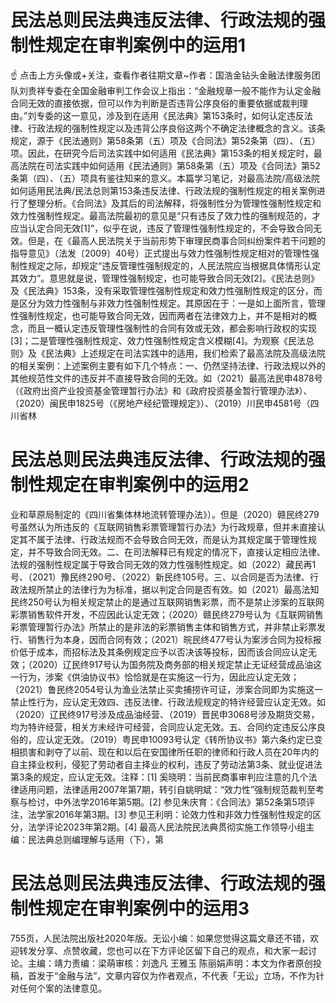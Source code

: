 # 民法总则民法典违反法律、行政法规的强制性规定在审判案例中的运用1

☝ 点击上方头像或+关注，查看作者往期文章~作者：国浩金钻头金融法律服务团队刘贵祥专委在全国金融审判工作会议上指出：“金融规章一般不能作为认定金融合同无效的直接依据，但可以作为判断是否违背公序良俗的重要依据或裁判理由。”刘专委的这一意见，涉及到在适用《民法典》第153条时，如何认定违反法律、行政法规的强制性规定以及违背公序良俗这两个不确定法律概念的含义。该条规定，源于《民法通则》第58条第（五）项及《合同法》第52条第（四）、（五）项。因此，在研究今后司法实践中如何适用《民法典》第153条的相关规定时，最高法院在司法实践中如何适用《民法通则》第58条第（五）项及《合同法》第52条第（四）、（五）项具有鉴往知来的意义。本篇学习笔记，对最高法院/高级法院如何适用民法典/民法总则第153条违反法律、行政法规的强制性规定的相关案例进行了整理分析。《合同法》及其后的司法解释，将强制性分为管理性强制性规定和效力性强制性规定。最高法院最初的意见是“只有违反了效力性的强制规范的，才应当认定合同无效[1]”，似乎在说，违反了管理性强制性规定的，不会导致合同无效。但是，在《最高人民法院关于当前形势下审理民商事合同纠纷案件若干问题的指导意见》（法发〔2009〕40号）正式提出与效力性强制性规定相对的管理性强制性规定之际，却规定“违反管理性强制规定的，人民法院应当根据具体情形认定其效力”。意思就是说，管理性强制规定，也可能导致合同无效[2]。《民法总则》及《民法典》153条，没有采取管理性强制性规定和效力性强制性规定的区分，而是区分为效力性强制与非效力性强制性规定。其原因在于：一是如上面所言，管理性强制性规定，也可能导致合同无效，因而两者在法律效力上，并不是相对的概念，而且一概认定违反管理性强制性的合同有效或无效，都会影响行政权的实现[3]；二是管理性强制性规定、效力性强制性规定含义模糊[4]。为观察《民法总则》及《民法典》上述规定在司法实践中的适用，我们检索了最高法院及高级法院的相关案例：上述案例主要有如下几个特点：一、仍然坚持法律、行政法规以外的其他规范性文件的违反并不直接导致合同的无效。如（2021）最高法民申4878号（《政府出资产业投资基金管理暂行办法》和《政府投资基金暂行管理办法》）、（2020）闽民申1825号（《房地产经纪管理规定》）、（2019）川民申4581号（四川省林

# 民法总则民法典违反法律、行政法规的强制性规定在审判案例中的运用2

业和草原局制定的《四川省集体林地流转管理办法》）。但是（2020）赣民终279号虽然认为所违反的《互联网销售彩票管理暂行办法》为行政规章，但并未直接认定其不属于法律、行政法规而不会导致合同无效，而是认为其规定属于管理性规定，并不导致合同无效。二、在司法解释已有规定的情况下，直接认定相应法律、法规的强制性规定属于导致合同无效的效力性强制性规定。如（2022）藏民再1号、（2021）豫民终290号、（2022）新民终105号。三、以合同是否为法律、行政法规所禁止的法律行为为标准，据以判定合同是否有效。如（2021）最高法知民终250号认为相关规定禁止的是通过互联网销售彩票，而不是禁止涉案的互联网彩票销售软件开发，不应因此认定无效；（2020）赣民终279号认为《互联网销售彩票管理暂行办法》所禁止的是非法的彩票销售主体和销售方式，并非禁止彩票发行、销售行为本身，因而合同有效；（2021）皖民终477号认为案涉合同为投标报价低于成本，而招标法及其条例规定应予以否决该等投标，因而该合同应认定无效；（2020）辽民终917号认为国务院及商务部的相关规定禁止无证经营成品油这一行为，涉案《供油协议书》恰恰就是在实施这一行为，因此应认定无效；（2021）鲁民终2054号认为渔业法禁止买卖捕捞许可证，涉案合同即为实施这一禁止性行为，应认定无效四、违反法律、行政法规规定的特许经营应认定无效。如（2020）辽民终917号涉及成品油经营、（2019）晋民申3068号涉及期货交易，均为特许经营，相关方未经许可经营，合同应认定无效。五、合同约定违反公序良俗的，应认定无效。（2019）粤民申10093号认定《转所协议书》第六条约定已变相损害和剥夺了以前、现在和以后在安国律所任职的律师和行政人员在20年内的自主择业权利，侵犯了劳动者自主择业的权利，违反了劳动法第3条、就业促进法第3条的规定，应认定无效。注释：[1] 奚晓明：当前民商事审判应注意的几个法律适用问题，法律适用2007年第7期，转引自姚明斌：“效力性”强制规范裁判至考察与检讨，中外法学2016年第5期。[2] 参见朱庆育：《合同法》第52条第5项评注，法学家2016年第3期。[3] 参见王利明：论效力性和非效力性强制性规定的区分，法学评论2023年第2期。[4] 最高人民法院民法典贯彻实施工作领导小组主编：民法典总则编理解与适用（下），第

# 民法总则民法典违反法律、行政法规的强制性规定在审判案例中的运用3

755页，人民法院出版社2020年版。无讼小编：如果您觉得这篇文章还不错，欢迎转发分享、点赞收藏，您也可以在下方评论区留下自己的观点，和大家一起讨论。主编：靖力责编：梁萌审核：刘逸凡 王雅玉 陈丽娟声明：本文为作者原创投稿，首发于“金融与法”，文章内容仅为作者观点，不代表「无讼」立场，不作为针对任何个案的法律意见。

